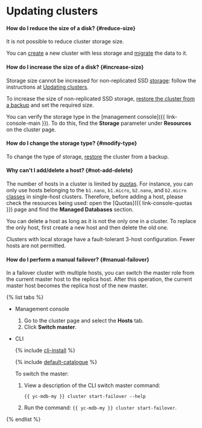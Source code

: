 # Updating clusters


#### How do I reduce the size of a disk? {#reduce-size}

It is not possible to reduce cluster storage size.

You can [create](../../managed-mysql/operations/cluster-create.md) a new cluster with less storage and [migrate](../../managed-mysql/tutorials/data-migration.md) the data to it.

#### How do I increase the size of a disk? {#increase-size}

Storage size cannot be increased for non-replicated SSD [storage](../../managed-mysql/concepts/storage.md): follow the instructions at [Updating clusters](../../managed-mysql/operations/update.md#change-disk-size).

To increase the size of non-replicated SSD storage, [restore the cluster from a backup](../../managed-mysql/operations/cluster-backups.md#restore) and set the required size.

You can verify the storage type in the [management console]({{ link-console-main }}). To do this, find the **Storage** parameter under **Resources** on the cluster page.


#### How do I change the storage type? {#modify-type}

To change the type of storage, [restore](../../managed-mysql/operations/cluster-backups.md#restore) the cluster from a backup.

#### Why can't I add/delete a host? {#not-add-delete}

The number of hosts in a cluster is limited by [quotas](../../managed-mysql/concepts/limits.md#mmy-quotas). For instance, you can only use hosts belonging to the `b1.nano`, `b1.micro`, `b2.nano`, and `b2.micro` [classes](../../managed-mysql/concepts/instance-types.md) in single-host clusters. Therefore, before adding a host, please check the resources being used: open the [Quotas]({{ link-console-quotas }}) page and find the **Managed Databases** section.

You can delete a host as long as it is not the only one in a cluster. To replace the only host, first create a new host and then delete the old one.

Clusters with local storage have a fault-tolerant 3-host configuration. Fewer hosts are not permitted.

#### How do I perform a manual failover? {#manual-failover}

In a failover  cluster with multiple hosts, you can switch the master role from the current master host to the replica host. After this operation, the current master host becomes the replica host of the new master.

{% list tabs %}

- Management console

   1. Go to the cluster page and select the **Hosts** tab.
   1. Click **Switch master**.

- CLI

   {% include [cli-install](../../_includes/cli-install.md) %}

   {% include [default-catalogue](../../_includes/default-catalogue.md) %}

   To switch the master:

   1. View a description of the CLI switch master command:

      ```
      {{ yc-mdb-my }} cluster start-failover --help
      ```

   1. Run the command: `{{ yc-mdb-my }} cluster start-failover`.

{% endlist %}
